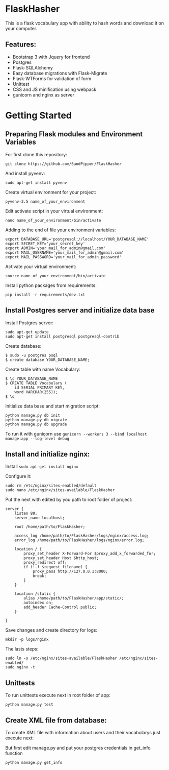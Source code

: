 # FlaskHasher
This is a flask vocabulary app with ability to hash words and download it on your computer.

Features:
--------

- Bootstrap 3 with Jquery for frontend
- Postgres
- Flask-SQLAlchemy
- Easy database migrations with Flask-Migrate
- Flask-WTForms for validation of form
- Unittest
- CSS and JS minification using webpack
- gunicorn and nginx as server

# Getting Started

Preparing Flask modules and Environment Variables
------------------------------------------------

For first clone this repository:

` git clone https://github.com/SandPipper/FlaskHasher `

And install pyvenv:

` sudo apt-get install pyvenv `

Create virtual environment for your project:

` pyvenv-3.5 name_of_your_environment `

Edit activate script in your virtual environment:

`nano name_of_your_environment/bin/activate `


Adding to the end of file your environment variables:

```
export DATABASE_URL='postgresql://localhost/YOUR_DATABASE_NAME'
export SECRET_KEY='your_secret_key'
export ADMIN='your_mail_for_admin@gmail.com'
export MAIL_USERNAME='your_mail_for_admin@gmail.com'
export MAIL_PASSWORD='your_mail_for_admin_password'

```

Activate your virtual environment:

` source name_of_your_environment/bin/activate `

Install python packages from requirements:

` pip install -r requirements/dev.txt `


Install Postgres server and initialize data base
--------------------------------------------

Install Postgres server:

```
sudo apt-get update
sudo apt-get install postgresql postgresql-contrib
```

Create database:

```
$ sudo -u postgres psql
$ create database YOUR_DATABASE_NAME;

```
Create table with name Vocabulary:

```
$ \c YOUR_DATABASE_NAME
$ CREATE TABLE Vocabulary (
    id SERIAL PRIMARY KEY,
    word VARCHAR(255));
$ \q
```

Initialize data base and start migration script:

```
python manage.py db init
python manage.py db migrate
python manage.py db upgrade
```

To run it with gunicorn use `gunicorn --workers 3 --bind localhost manage:app --log-level debug`


Install and initialize nginx:
----------------------------

Install `sudo apt-get install nginx`


Configure it:

```
sudo rm /etc/nginx/sites-enabled/default
sudo nano /etc/nginx/sites-available/FlaskHasher
```


Put the next with edited by you path to root folder of project:

```
server {
    listen 80;
    server_name localhost;

    root /home/path/to/FlaskHasher;

    access_log /home/path/to/FlaskHasher/logs/nginx/access.log;
    error_log /home/path/to/FlaskHasher/logs/nginx/error.log;

    location / {
        proxy_set_header X-Forward-For $proxy_add_x_forwarded_for;
        proxy_set_header Host $http_host;
        proxy_redirect off;
        if (!-f $request_filename) {
            proxy_pass http://127.0.0.1:8000;
            break;
        }
    }

    location /static {
        alias /home/path/to/FlaskHasher/app/static/;
        autoindex on;
        add_header Cache-Control public;
    }

}
```


Save changes and create directory for logs:

` mkdir -p logs/nginx `


The lasts steps:

```
sudo ln -s /etc/nginx/sites-available/FlaskHasher /etc/nginx/sites-enabled/
sudo nginx -t
```


Unittests
---------
To run unittests execute next in root folder of app:

`python manage.py test`

Create XML file from database:
-----------------------------
To create XML file with information about users and their vocabularys just execute next:

But first edit manage.py and put your postgres credentials in get_info function

`python manage.py get_info`
